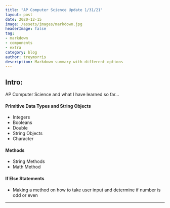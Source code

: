 ```yaml
---
title: "AP Computer Science Update 1/31/21"
layout: post
date: 2020-12-15 
image: /assets/images/markdown.jpg
headerImage: false
tag:
- markdown
- components
- extra
category: blog
author: treymorris
description: Markdown summary with different options
---
```


## Intro:

AP Computer Science and what I have learned so far...

#### Primitive Data Types and String Objects
- Integers
- Booleans
- Double
- String Objects
- Character 

#### Methods
- String Methods
- Math Method

#### If Else Statements
- Making a method on how to take user input and determine if number is odd or even

---


[1]: https://daringfireball.net/projects/markdown/
[2]: https://www.fileformat.info/info/unicode/char/2163/index.htm
[3]: https://www.markitdown.net/
[4]: https://daringfireball.net/projects/markdown/basics
[5]: https://daringfireball.net/projects/markdown/syntax
[6]: https://kune.fr/wp-content/uploads/2013/10/ghost-blog.jpg
